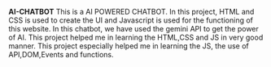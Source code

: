 **AI-CHATBOT**
This is a AI POWERED CHATBOT. In this project, HTML and CSS is used to create the UI and Javascript is used for the functioning of this website.
In this chatbot, we have used the gemini API to get the power of AI.
This project helped me in learning the HTML,CSS and JS in very good manner. This project especially helped me in learning the JS, the use of API,DOM,Events and functions.

